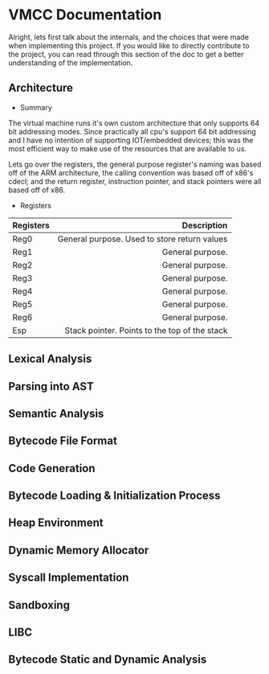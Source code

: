 # VMCC Documentation

Alright, lets first talk about the internals, and the choices that were made
when implementing this project. If you would like to directly contribute to
the project, you can read through this section of the doc to get a better
understanding of the implementation.

## Architecture

* Summary

The virtual machine runs it's own custom architecture that only supports 64
bit addressing modes. Since practically all cpu's support 64 bit addressing
and I have no intention of supporting IOT/embedded devices; this was the most
efficient way to make use of the resources that are available to us.

Lets go over the registers, the general purpose register's naming was based
off of the ARM architecture, the calling convention was based off of x86's
cdecl; and the return register, instruction pointer, and stack pointers
were all based off of x86.

* Registers

| Registers       | Description                                  |
| -------------   | --------------------------------------------:|
| Reg0            | General purpose. Used to store return values |
| Reg1            | General purpose.                             |
| Reg2            | General purpose.                             |
| Reg3            | General purpose.                             |
| Reg4            | General purpose.                             |
| Reg5            | General purpose.                             |
| Reg6            | General purpose.                             |
| Esp             | Stack pointer. Points to the top of the stack|





## Lexical Analysis
## Parsing into AST
## Semantic Analysis
## Bytecode File Format
## Code Generation
## Bytecode Loading & Initialization Process
## Heap Environment
## Dynamic Memory Allocator
## Syscall Implementation
## Sandboxing
## LIBC
## Bytecode Static and Dynamic Analysis